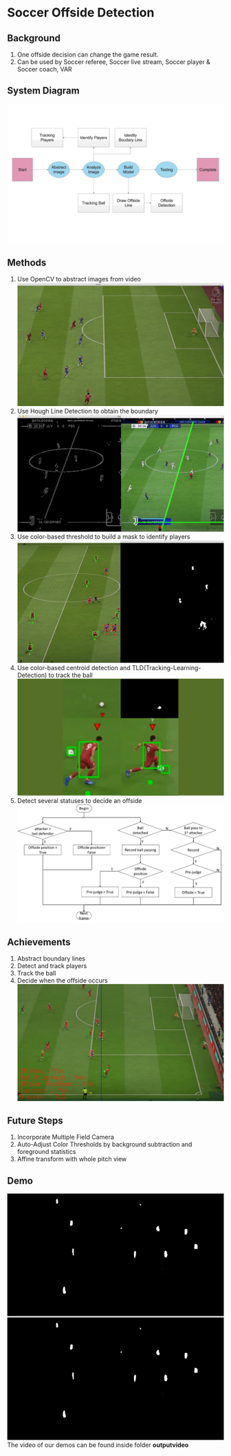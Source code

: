 # Soccer Offside Detection

## Background
1. One offside decision can change the game result.
2. Can be used by Soccer referee, Soccer live stream, Soccer player & Soccer coach, VAR

## System Diagram
![System Diagram](/Final_version/material/System.png)

## Methods
1. Use OpenCV to abstract images from video
![Original](/Final_version/material/Picture1.jpg)
2. Use Hough Line Detection to obtain the boundary 
![Hough](/Final_version/material/Picture2.png)
3. Use color-based threshold to build a mask to identify players
![Player](/Final_version/material/Picture3.png)
4. Use color-based centroid detection and TLD(Tracking-Learning-Detection) to track the ball
![Ball](/Final_version/material/Picture4.png)
5. Detect several statuses to decide an offside
![Algorithm](/Final_version/material/Picture5.png)

## Achievements
1. Abstract boundary lines
2. Detect and track players
3. Track the ball
4. Decide when the offside occurs
![Result](/Final_version/material/Picture6.png)

## Future Steps
1. Incorporate Multiple Field Camera
2. Auto-Adjust Color Thresholds by background subtraction and foreground statistics
3. Affine transform with whole pitch view

## Demo
![Demo1](/gif/Mask.gif)
![Demo2](/gif/Mask.gif)
The video of our demos can be found inside folder **outputvideo**


